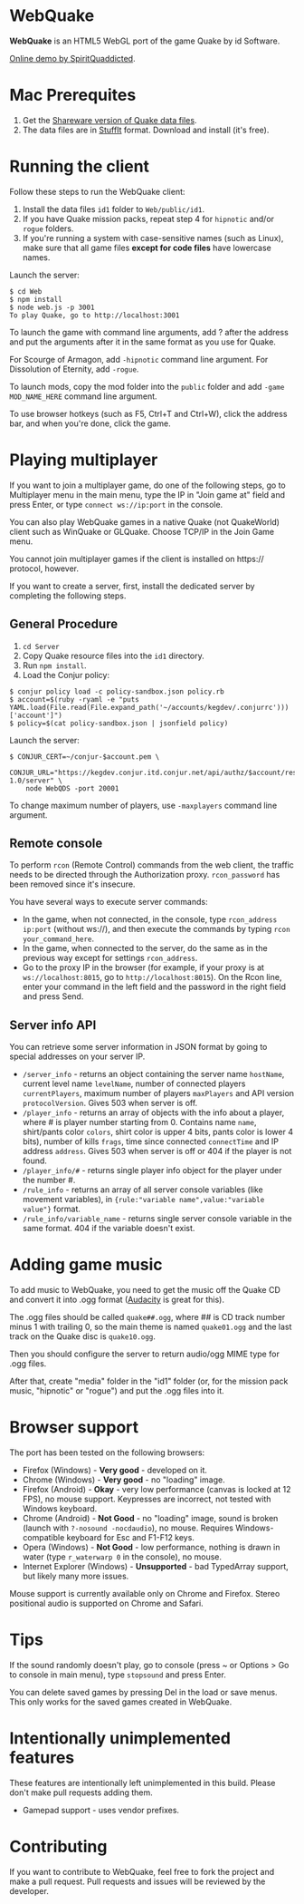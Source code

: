 # WebQuake

**WebQuake** is an HTML5 WebGL port of the game Quake by id Software.

[Online demo by SpiritQuaddicted](http://quaddicted.com/forum/viewtopic.php?pid=438).

# Mac Prerequites

1. Get the [Shareware version of Quake data files](http://www.quakeone.com/q1files/downloads/mac/Quake106SW_DATA.sit).
2. The data files are in [StuffIt](https://itunes.apple.com/us/app/stuffit-expander/id405580712?mt=12) format. Download and install (it's free).

# Running the client

Follow these steps to run the WebQuake client:

1. Install the data files `id1` folder to `Web/public/id1`. 
2. If you have Quake mission packs, repeat step 4 for `hipnotic` and/or `rogue` folders.
1. If you're running a system with case-sensitive names (such as Linux), make sure that all game files **except for code files** have lowercase names.

Launch the server:

```sh-session
$ cd Web
$ npm install
$ node web.js -p 3001
To play Quake, go to http://localhost:3001
```

To launch the game with command line arguments, add ? after the address and put the arguments after it in the same format as you use for Quake.

For Scourge of Armagon, add `-hipnotic` command line argument. For Dissolution of Eternity, add `-rogue`.

To launch mods, copy the mod folder into the `public` folder and add `-game MOD_NAME_HERE` command line argument. 

To use browser hotkeys (such as F5, Ctrl+T and Ctrl+W), click the address bar, and when you're done, click the game.

# Playing multiplayer

If you want to join a multiplayer game, do one of the following steps, go to Multiplayer menu in the main menu, type the IP in "Join game at" field and press Enter, or type `connect ws://ip:port` in the console.

You can also play WebQuake games in a native Quake (not QuakeWorld) client such as WinQuake or GLQuake. Choose TCP/IP in the Join Game menu.

You cannot join multiplayer games if the client is installed on https:// protocol, however.

If you want to create a server, first, install the dedicated server by completing the following steps.

## General Procedure

1. `cd Server`
1. Copy Quake resource files into the `id1` directory.
1. Run `npm install`.
1. Load the Conjur policy:

```sh-session
$ conjur policy load -c policy-sandbox.json policy.rb
$ account=$(ruby -ryaml -e "puts YAML.load(File.read(File.expand_path('~/accounts/kegdev/.conjurrc')))['account']")
$ policy=$(cat policy-sandbox.json | jsonfield policy)
```

Launch the server:

```sh-session
$ CONJUR_CERT=~/conjur-$account.pem \
	CONJUR_URL="https://kegdev.conjur.itd.conjur.net/api/authz/$account/resources/webservice/$policy/quake2-1.0/server" \
	node WebQDS -port 20001
```

To change maximum number of players, use `-maxplayers` command line argument.

## Remote console

To perform `rcon` (Remote Control) commands from the web client, the traffic needs to be directed through the Authorization proxy. `rcon_password` has been removed since it's insecure.

You have several ways to execute server commands:

* In the game, when not connected, in the console, type `rcon_address ip:port` (without ws://), and then execute the commands by typing `rcon your_command_here`.
* In the game, when connected to the server, do the same as in the previous way except for settings `rcon_address`.
* Go to the proxy IP in the browser (for example, if your proxy is at `ws://localhost:8015`, go to `http://localhost:8015`). On the Rcon line, enter your command in the left field and the password in the right field and press Send.

## Server info API

You can retrieve some server information in JSON format by going to special addresses on your server IP.

* `/server_info` - returns an object containing the server name `hostName`, current level name `levelName`, number of connected players `currentPlayers`, maximum number of players `maxPlayers` and API version `protocolVersion`. Gives 503 when server is off.
* `/player_info` - returns an array of objects with the info about a player, where # is player number starting from 0. Contains name `name`, shirt/pants color `colors`, shirt color is upper 4 bits, pants color is lower 4 bits), number of kills `frags`, time since connected `connectTime` and IP address `address`. Gives 503 when server is off or 404 if the player is not found.
* `/player_info/#` - returns single player info object for the player under the number #.
* `/rule_info` - returns an array of all server console variables (like movement variables), in `{rule:"variable name",value:"variable value"}` format.
* `/rule_info/variable_name` - returns single server console variable in the same format. 404 if the variable doesn't exist.

# Adding game music

To add music to WebQuake, you need to get the music off the Quake CD and convert it into .ogg format ([Audacity](http://audacity.sourceforge.net/) is great for this).

The .ogg files should be called `quake##.ogg`, where ## is CD track number minus 1 with trailing 0, so the main theme is named `quake01.ogg` and the last track on the Quake disc is `quake10.ogg`.

Then you should configure the server to return audio/ogg MIME type for .ogg files.

After that, create "media" folder in the "id1" folder (or, for the mission pack music, "hipnotic" or "rogue") and put the .ogg files into it.

# Browser support

The port has been tested on the following browsers:

* Firefox (Windows) - **Very good** - developed on it.
* Chrome (Windows) - **Very good** - no "loading" image.
* Firefox (Android) - **Okay** - very low performance (canvas is locked at 12 FPS), no mouse support. Keypresses are incorrect, not tested with Windows keyboard.
* Chrome (Android) - **Not Good** - no "loading" image, sound is broken (launch with `?-nosound -nocdaudio`), no mouse. Requires Windows-compatible keyboard for Esc and F1-F12 keys.
* Opera (Windows) - **Not Good** - low performance, nothing is drawn in water (type `r_waterwarp 0` in the console), no mouse.
* Internet Explorer (Windows) - **Unsupported** - bad TypedArray support, but likely many more issues.

Mouse support is currently available only on Chrome and Firefox. Stereo positional audio is supported on Chrome and Safari.

# Tips

If the sound randomly doesn't play, go to console (press ~ or Options > Go to console in main menu), type `stopsound` and press Enter.

You can delete saved games by pressing Del in the load or save menus. This only works for the saved games created in WebQuake.

# Intentionally unimplemented features

These features are intentionally left unimplemented in this build. Please don't make pull requests adding them.

* Gamepad support - uses vendor prefixes.

# Contributing

If you want to contribute to WebQuake, feel free to fork the project and make a pull request. Pull requests and issues will be reviewed by the developer.
